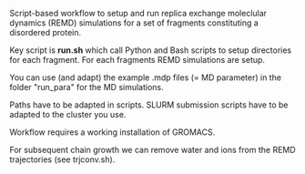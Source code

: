 Script-based workflow to setup and run replica exchange moleclular dynamics (REMD) simulations for a set of fragments constituting
a disordered protein.

Key script is **run.sh** which call Python and Bash scripts to setup directories for each fragment. For each fragments REMD 
simulations are setup. 

You can use (and adapt) the example .mdp files (= MD parameter) in the folder "run_para" for the MD simulations.


Paths have to be adapted in scripts. SLURM submission scripts have to be adapted to the cluster you use.

Workflow requires a working installation of GROMACS. 

For subsequent chain growth we can remove water and ions from the REMD trajectories (see trjconv.sh). 
